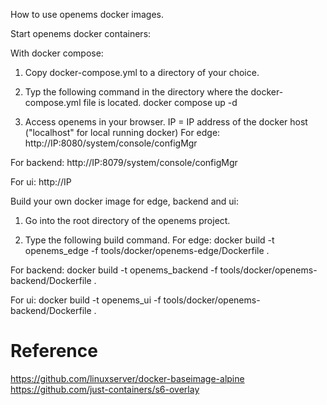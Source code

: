 How to use openems docker images.

Start openems docker containers:

With docker compose:
1. Copy docker-compose.yml to a directory of your choice.

2. Typ the following command in the directory where the docker-compose.yml file is located.
docker compose up -d

3. Access openems in your browser.
IP = IP address of the docker host ("localhost" for local running docker)
For edge:
http://IP:8080/system/console/configMgr

For backend:
http://IP:8079/system/console/configMgr

For ui:
http://IP


Build your own docker image for edge, backend and ui:

1. Go into the root directory of the openems project.

2. Type the following build command.
For edge:
docker build -t openems_edge -f tools/docker/openems-edge/Dockerfile .

For backend:
docker build -t openems_backend -f tools/docker/openems-backend/Dockerfile .

For ui:
docker build -t openems_ui -f tools/docker/openems-backend/Dockerfile .

# Reference

https://github.com/linuxserver/docker-baseimage-alpine
https://github.com/just-containers/s6-overlay